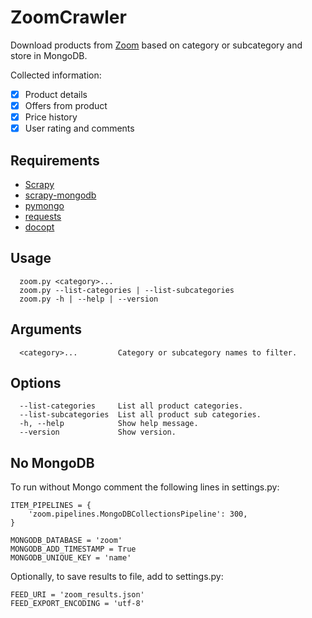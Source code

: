 # ZoomCrawler

Download products from [Zoom](https://zoom.com.br/) based on category or subcategory and store in MongoDB.

Collected information:
- [x] Product details
- [x] Offers from product
- [x] Price history
- [x] User rating and comments

## Requirements
* [Scrapy](https://github.com/scrapy/scrapy)
* [scrapy-mongodb](https://github.com/sebdah/scrapy-mongodb)
* [pymongo](https://github.com/mongodb/mongo-python-driver)
* [requests](https://github.com/kennethreitz/requests)
* [docopt](https://github.com/docopt/docopt)

## Usage
```
  zoom.py <category>...
  zoom.py --list-categories | --list-subcategories
  zoom.py -h | --help | --version
```

## Arguments
```
  <category>...         Category or subcategory names to filter.
```

## Options
```
  --list-categories     List all product categories.
  --list-subcategories  List all product sub categories.
  -h, --help            Show help message.
  --version             Show version.
 ```

## No MongoDB
To run without Mongo comment the following lines in settings.py:
```
ITEM_PIPELINES = {
    'zoom.pipelines.MongoDBCollectionsPipeline': 300,
}

MONGODB_DATABASE = 'zoom'
MONGODB_ADD_TIMESTAMP = True
MONGODB_UNIQUE_KEY = 'name'
```

Optionally, to save results to file, add to settings.py:
```
FEED_URI = 'zoom_results.json'
FEED_EXPORT_ENCODING = 'utf-8'
```